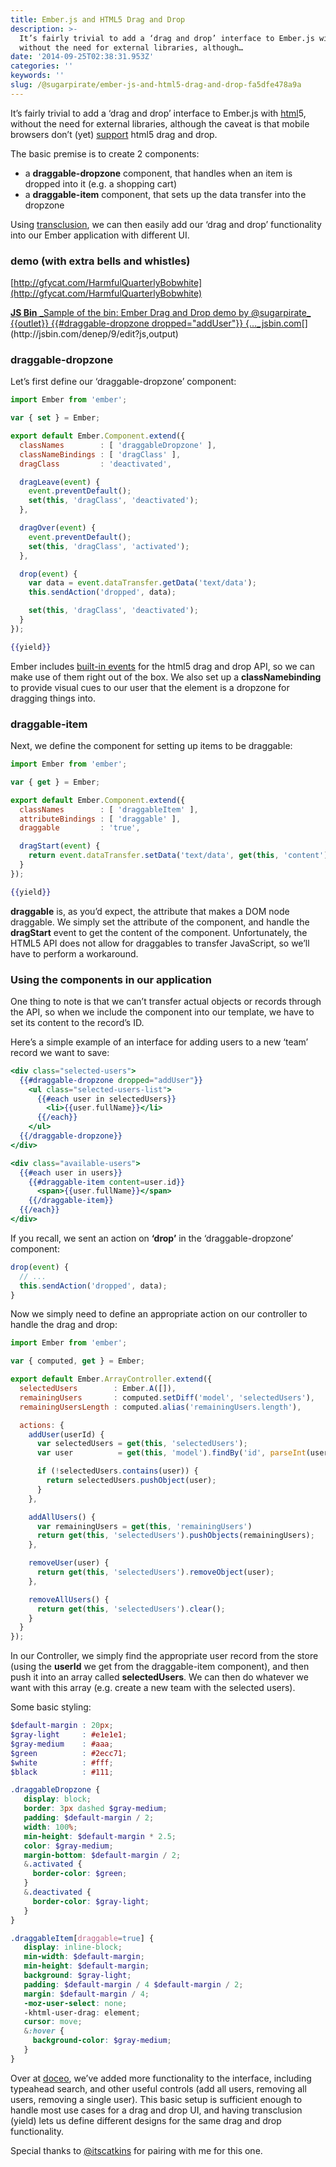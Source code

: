 ```yaml
---
title: Ember.js and HTML5 Drag and Drop
description: >-
  It’s fairly trivial to add a ‘drag and drop’ interface to Ember.js with html5,
  without the need for external libraries, although…
date: '2014-09-25T02:38:31.953Z'
categories: ''
keywords: ''
slug: /@sugarpirate/ember-js-and-html5-drag-and-drop-fa5dfe478a9a
---
```




It’s fairly trivial to add a ‘drag and drop’ interface to Ember.js with [html](https://developer.mozilla.org/en-US/docs/Web/Guide/HTML/Drag_and_drop)5, without the need for external libraries, although the caveat is that mobile browsers don’t (yet) [support](http://caniuse.com/#feat=dragndrop) html5 drag and drop.

The basic premise is to create 2 components:

*   a **draggable-dropzone** component, that handles when an item is dropped into it (e.g. a shopping cart)
*   a **draggable-item** component, that sets up the data transfer into the dropzone

Using [transclusion](http://en.wikipedia.org/wiki/Transclusion), we can then easily add our ‘drag and drop’ functionality into our Ember application with different UI.

### demo (with extra bells and whistles)

[http://gfycat.com/HarmfulQuarterlyBobwhite](http://gfycat.com/HarmfulQuarterlyBobwhite)

[**JS Bin**
_Sample of the bin: Ember Drag and Drop demo by @sugarpirate\_ {{outlet}} {{#draggable-dropzone dropped="addUser"}} {…_jsbin.com](http://jsbin.com/denep/9/edit?js,output "http://jsbin.com/denep/9/edit?js,output")[](http://jsbin.com/denep/9/edit?js,output)

### draggable-dropzone

Let’s first define our ‘draggable-dropzone’ component:

```js
import Ember from 'ember';

var { set } = Ember;

export default Ember.Component.extend({
  classNames        : [ 'draggableDropzone' ],
  classNameBindings : [ 'dragClass' ],
  dragClass         : 'deactivated',

  dragLeave(event) {
    event.preventDefault();
    set(this, 'dragClass', 'deactivated');
  },

  dragOver(event) {
    event.preventDefault();
    set(this, 'dragClass', 'activated');
  },

  drop(event) {
    var data = event.dataTransfer.getData('text/data');
    this.sendAction('dropped', data);

    set(this, 'dragClass', 'deactivated');
  }
});
```

```handlebars
{{yield}}
```

Ember includes [built-in events](http://emberjs.com/api/classes/Ember.View.html#toc_event-names) for the html5 drag and drop API, so we can make use of them right out of the box. We also set up a **classNamebinding** to provide visual cues to our user that the element is a dropzone for dragging things into.

### draggable-item

Next, we define the component for setting up items to be draggable:

```js
import Ember from 'ember';

var { get } = Ember;

export default Ember.Component.extend({
  classNames        : [ 'draggableItem' ],
  attributeBindings : [ 'draggable' ],
  draggable         : 'true',

  dragStart(event) {
    return event.dataTransfer.setData('text/data', get(this, 'content'));
  }
});
```

```handlebars
{{yield}}
```

**draggable** is, as you’d expect, the attribute that makes a DOM node draggable. We simply set the attribute of the component, and handle the **dragStart** event to get the content of the component. Unfortunately, the HTML5 API does not allow for draggables to transfer JavaScript, so we’ll have to perform a workaround.

### Using the components in our application

One thing to note is that we can’t transfer actual objects or records through the API, so when we include the component into our template, we have to set its content to the record’s ID.

Here’s a simple example of an interface for adding users to a new ‘team’ record we want to save:

```handlebars
<div class="selected-users">
  {{#draggable-dropzone dropped="addUser"}}
    <ul class="selected-users-list">
      {{#each user in selectedUsers}}
        <li>{{user.fullName}}</li>
      {{/each}}
    </ul>
  {{/draggable-dropzone}}
</div>

<div class="available-users">
  {{#each user in users}}
    {{#draggable-item content=user.id}}
      <span>{{user.fullName}}</span>
    {{/draggable-item}}
  {{/each}}
</div>
```

If you recall, we sent an action on **‘drop’** in the ‘draggable-dropzone’ component:

```js
drop(event) {
  // ...
  this.sendAction('dropped', data);
}
```

Now we simply need to define an appropriate action on our controller to handle the drag and drop:

```js
import Ember from 'ember';

var { computed, get } = Ember;

export default Ember.ArrayController.extend({
  selectedUsers        : Ember.A([]),
  remainingUsers       : computed.setDiff('model', 'selectedUsers'),
  remainingUsersLength : computed.alias('remainingUsers.length'),

  actions: {
    addUser(userId) {
      var selectedUsers = get(this, 'selectedUsers');
      var user          = get(this, 'model').findBy('id', parseInt(userId));

      if (!selectedUsers.contains(user)) {
        return selectedUsers.pushObject(user);
      }
    },

    addAllUsers() {
      var remainingUsers = get(this, 'remainingUsers')
      return get(this, 'selectedUsers').pushObjects(remainingUsers);
    },

    removeUser(user) {
      return get(this, 'selectedUsers').removeObject(user);
    },

    removeAllUsers() {
      return get(this, 'selectedUsers').clear();
    }
  }
});
```


In our Controller, we simply find the appropriate user record from the store (using the **userId** we get from the draggable-item component), and then push it into an array called **selectedUsers**. We can then do whatever we want with this array (e.g. create a new team with the selected users).

Some basic styling:

```scss
$default-margin : 20px;
$gray-light     : #e1e1e1;
$gray-medium    : #aaa;
$green          : #2ecc71;
$white          : #fff;
$black          : #111;

.draggableDropzone {
   display: block;
   border: 3px dashed $gray-medium;
   padding: $default-margin / 2;
   width: 100%;
   min-height: $default-margin * 2.5;
   color: $gray-medium;
   margin-bottom: $default-margin / 2;
   &.activated {
     border-color: $green;
   }
   &.deactivated {
     border-color: $gray-light;
   }
}

.draggableItem[draggable=true] {
   display: inline-block;
   min-width: $default-margin;
   min-height: $default-margin;
   background: $gray-light;
   padding: $default-margin / 4 $default-margin / 2;
   margin: $default-margin / 4;
   -moz-user-select: none;
   -khtml-user-drag: element;
   cursor: move;
   &:hover {
     background-color: $gray-medium;
   }
}
```

Over at [doceo](http://www.doceo.com), we’ve added more functionality to the interface, including typeahead search, and other useful controls (add all users, removing all users, removing a single user). This basic setup is sufficient enough to handle most use cases for a drag and drop UI, and having transclusion (yield) lets us define different designs for the same drag and drop functionality.

Special thanks to [@itscatkins](https://twitter.com/itscatkins) for pairing with me for this one.